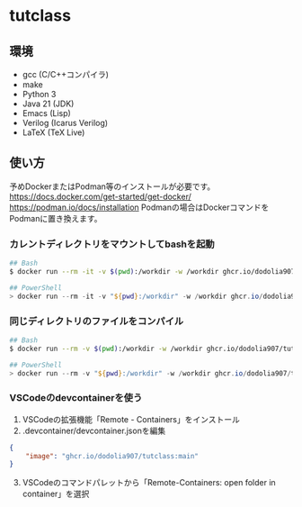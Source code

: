 # tutclass
## 環境
- gcc (C/C++コンパイラ)
- make
- Python 3
- Java 21 (JDK)
- Emacs (Lisp)
- Verilog (Icarus Verilog)
- LaTeX (TeX Live)
## 使い方
予めDockerまたはPodman等のインストールが必要です。
https://docs.docker.com/get-started/get-docker/
https://podman.io/docs/installation
Podmanの場合はDockerコマンドをPodmanに置き換えます。

### カレントディレクトリをマウントしてbashを起動
```bash
## Bash
$ docker run --rm -it -v $(pwd):/workdir -w /workdir ghcr.io/dodolia907/tutclass:main
```
```powershell
## PowerShell
> docker run --rm -it -v "${pwd}:/workdir" -w /workdir ghcr.io/dodolia907/tutclass:main
```

### 同じディレクトリのファイルをコンパイル
```bash
## Bash
$ docker run --rm -v $(pwd):/workdir -w /workdir ghcr.io/dodolia907/tutclass:main <実行コマンド>
```
```powershell
## PowerShell
> docker run --rm -v "${pwd}:/workdir" -w /workdir ghcr.io/dodolia907/tutclass:main <実行コマンド>
```

### VSCodeのdevcontainerを使う
1. VSCodeの拡張機能「Remote - Containers」をインストール
2. .devcontainer/devcontainer.jsonを編集
```json
{
    "image": "ghcr.io/dodolia907/tutclass:main"
}
```
3. VSCodeのコマンドパレットから「Remote-Containers: open folder in container」を選択